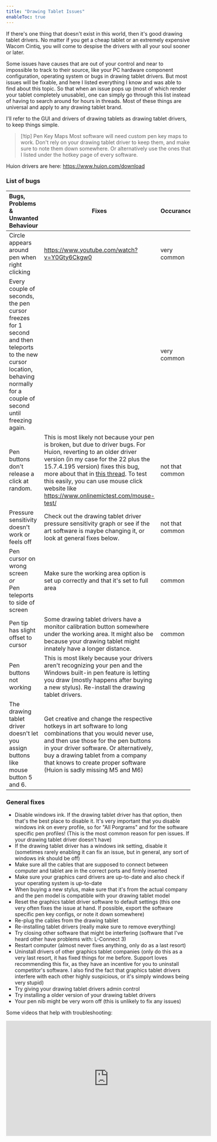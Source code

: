 ```yaml
---
title: "Drawing Tablet Issues"
enableToc: true
---
```


If there's one thing that doesn't exist in this world, then it's good drawing tablet drivers. No matter if you get a cheap tablet or an extremely expensive Wacom Cintiq, you will come to despise the drivers with all your soul sooner or later.

Some issues have causes that are out of your control and near to impossible to track to their source, like your PC hardware component configuration, operating system or bugs in drawing tablet drivers. But most issues will be fixable, and here I listed everything I know and was able to find about this topic. So that when an issue pops up (most of which render your tablet completely unusable), one can simply go through this list instead of having to search around for hours in threads. Most of these things are universal and apply to any drawing tablet brand.

I'll refer to the GUI and drivers of drawing tablets as drawing tablet drivers, to keep things simple.

>[!tip] Pen Key Maps 
>Most software will need custom pen key maps to work. Don't rely on your drawing tablet driver to keep them, and make sure to note them down somewhere. Or alternatively use the ones that I listed under the hotkey page of every software.

Huion drivers are here: https://www.huion.com/download
### List of bugs

| Bugs, Problems & Unwanted Behaviour                                                                                                                                        | Fixes                                                                                                                                                                                                                                                                                                                                                                                                                                    | Occurance       |
| :------------------------------------------------------------------------------------------------------------------------------------------------------------------------- | ---------------------------------------------------------------------------------------------------------------------------------------------------------------------------------------------------------------------------------------------------------------------------------------------------------------------------------------------------------------------------------------------------------------------------------------- | --------------- |
| Circle appears around pen when right clicking                                                                                                                              | https://www.youtube.com/watch?v=Y0Gty6Ckgw0                                                                                                                                                                                                                                                                                                                                                                                              | very common     |
| Every couple of seconds, the pen cursor freezes for 1 second and then teleports to the new cursor location, behaving normally for a couple of second until freezing again. |                                                                                                                                                                                                                                                                                                                                                                                                                                          | very common     |
| Pen buttons don't release a click at random.                                                                                                                               | This is most likely not because your pen is broken, but due to driver bugs. For Huion, reverting to an older driver version (in my case for the 22 plus the 15.7.4.195 version) fixes this bug, more about that in [this thread](https://www.reddit.com/r/huion/comments/170psrj/kamvas_22_plus_problem_with_pen_button_detection/). To test this easily, you can use mouse click website like https://www.onlinemictest.com/mouse-test/ | not that common |
| Pressure sensitivity doesn't work or feels off                                                                                                                             | Check out the drawing tablet driver pressure sensitivity graph or see if the art software is maybe changing it, or look at general fixes below.                                                                                                                                                                                                                                                                                          | not that common |
| Pen cursor on wrong screen<br>_or_<br>Pen teleports to side of screen                                                                                                      | Make sure the working area option is set up correctly and that it's set to full area                                                                                                                                                                                                                                                                                                                                                     | common          |
| Pen tip has slight offset to cursor                                                                                                                                        | Some drawing tablet drivers have a monitor calibration button somewhere under the working area. It might also be because your drawing tablet might innately have a longer distance.                                                                                                                                                                                                                                                      | common          |
| Pen buttons not working                                                                                                                                                    | This is most likely because your drivers aren't recognizing your pen and the Windows built-in pen feature is letting you draw (mostly happens after buying a new stylus). Re-install the drawing tablet drivers.                                                                                                                                                                                                                         |                 |
| The drawing tablet driver doesn't let you assign buttons like mouse button 5 and 6.                                                                                        | Get creative and change the respective hotkeys in art software to long combinations that you would never use, and then use those for the pen buttons in your driver software. Or alternatively, buy a drawing tablet from a company that knows to create proper software (Huion is sadly missing M5 and M6)                                                                                                                              |                 |

### General fixes
- Disable windows ink.  If the drawing tablet driver has that option, then that's the best place to disable it. It's very important that you disable windows ink on every profile, so for "All Porgrams" and for the software specific pen profiles! (This is the most common reason for pen issues. If your drawing tablet driver doesn't have)
- If the drawing tablet driver has a windows ink setting, disable it (sometimes rarely enabling it can fix an issue, but in general, any sort of windows ink should be off)
- Make sure all the cables that are supposed to connect between computer and tablet are in the correct ports and firmly inserted
- Make sure your graphics card drivers are up-to-date and also check if your operating system is up-to-date
- When buying a new stylus, make sure that it's from the actual company and the pen model is compatible with your drawing tablet model
- Reset the graphics tablet driver software to default settings (this one very often fixes the issue at hand. If possible, export the software specific pen key configs, or note it down somewhere)
- Re-plug the cables from the drawing tablet
- Re-installing tablet drivers (really make sure to remove everything)
- Try closing other software that might be interfering (software that I've heard other have problems with: L-Connect 3)
- Restart computer (almost never fixes anything, only do as a last resort)
- Uninstall drivers of other graphics tablet companies (only do this as a very last resort, it has fixed things for me before. Support loves recommending this fix, as they have an incentive for you to uninstall competitor's software. I also find the fact that graphics tablet drivers interfere with each other highly suspicious, or it's simply windows being very stupid)
- Try giving your drawing tablet drivers admin control
- Try installing a older version of your drawing tablet drivers
- Your pen nib might be very worn off (this is unlikely to fix any issues)

Some videos that help with troubleshooting:
<iframe width="560" height="315" src="https://www.youtube-nocookie.com/embed/fcrMJCgL8ss?si=YzyDK0dKdK-gald4" title="YouTube video player" frameborder="0" allow="accelerometer; autoplay; clipboard-write; encrypted-media; gyroscope; picture-in-picture; web-share" referrerpolicy="strict-origin-when-cross-origin" allowfullscreen></iframe>